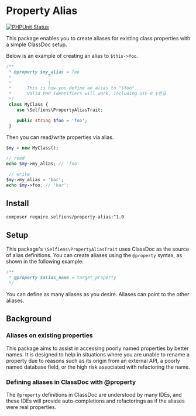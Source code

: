 # Property Alias

[![PHPUnit Status](https://github.com/selfiens/property-alias/actions/workflows/phpunit.yml/badge.svg)](https://github.com/selfiens/property-alias/actions/workflows/phpunit.yml)

This package enables you to create aliases for existing class properties with a simple ClassDoc setup.

Below is an example of creating an alias to `$this->foo`.

```php
/**
 * @property $my_alias = foo
 *              ^
 *              |
 *      This is how you define an alias to "$foo".
 *      Valid PHP identifiers will work, including UTF-8 $한글.
 */
 class MyClass {
    use \Selfiens\PropertyAliasTrait;

    public string $foo = 'foo';
 }
```

Then you can read/write properties via alias.

```php
$my = new MyClass();

// read
echo $my->my_alias; // 'foo'

 // write
$my->my_alias = 'bar';
echo $my->foo; // 'bar';
```

## Install

```sh
composer require selfiens/property-alias:^1.0
```

## Setup

This package's `\Selfiens\PropertyAliasTrait` uses ClassDoc as the source of alias definitions.
You can create aliases using the `@property` syntax, as shown in the following example:

```php
/**
 * @property $alias_name = target_property
 */
```

You can define as many aliases as you desire. Aliases can point to the other aliases.

## Background

### Aliases on existing properties

This package aims to assist in accessing poorly named properties by better names.
It is designed to help in situations where you are unable to rename a property
due to reasons such as its origin from an external
API, a poorly named database field, or the high risk associated with refactoring the name.

### Defining aliases in ClassDoc with @property

The `@property` definitions in ClassDoc are understood by many IDEs,
and these IDEs will provide auto-completions and refactorings as if the aliases were real properties.
